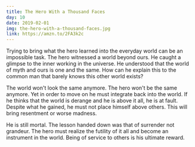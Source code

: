 ```yaml
---
title: The Hero With a Thousand Faces
day: 10
date: 2019-02-01
img: the-hero-with-a-thousand-faces.jpg
link: https://amzn.to/2FA3k2c
---
```


Trying to bring what the hero learned into the everyday world can be an
impossible task. The hero witnessed a world beyond ours. He caught a glimpse
to the inner
working in the universe. He understood that the world of myth and ours is
one and the same. How can he explain this to the common man that barely knows
this other world exists?

The world won't look the same anymore. The hero won't be the same anymore.
Yet
in order to move on he must integrate back into the world. If he thinks that
the world is derange and he is above it all, he is at fault. Despite what he
gained, he must not place himself above others. This will bring resentment or
worse madness.

He is still mortal. The lesson handed down was that of surrender not
grandeur.
The hero must realize the futility of it all and become an instrument in the
world. Being of service to others is his ultimate reward.
